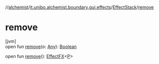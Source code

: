 //[alchemist](../../../index.md)/[it.unibo.alchemist.boundary.gui.effects](../index.md)/[EffectStack](index.md)/[remove](remove.md)

# remove

[jvm]\
open fun [remove](remove.md)(o: [Any](https://kotlinlang.org/api/latest/jvm/stdlib/kotlin/-any/index.html)): [Boolean](https://kotlinlang.org/api/latest/jvm/stdlib/kotlin/-boolean/index.html)

open fun [remove](remove.md)(): [EffectFX](../-effect-f-x/index.md)<[P](../../it.unibo.alchemist.boundary.interfaces/-draw-command/index.md)>
